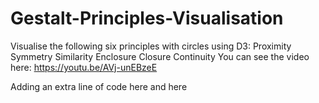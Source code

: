 # Gestalt-Principles-Visualisation
Visualise the following six principles with circles using D3:
Proximity
Symmetry
Similarity
Enclosure
Closure
Continuity
You can see the video here: https://youtu.be/AVj-unEBzeE

Adding an extra line of code here and here
